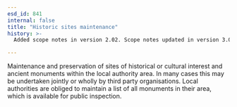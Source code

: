 ```yaml
---
esd_id: 841
internal: false
title: "Historic sites maintenance"
history: >-
  Added scope notes in version 2.02. Scope notes updated in version 3.00 to include publication of statutory register. Term name changed from 'Sites and ancient monuments' to 'Land and property - historic sites - maintenance' in version 3.00. name changed to 'Historic sites maintenance' in version 4.00.

---
```


Maintenance and preservation of sites of historical or cultural interest and ancient monuments within the local authority area. In many cases this may be undertaken jointly or wholly by third party organisations. Local authorities are obliged to maintain a list of all monuments in their area, which is available for public inspection.

